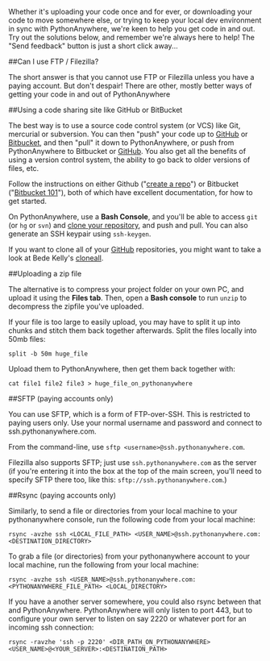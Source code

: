 
<!--
.. title: How to get your code in and out of PythonAnywhere
.. slug: FTP
.. date: 2015-05-13 14:35:28 UTC+01:00
.. tags:
.. category:
.. link:
.. description:
.. type: text
-->



Whether it's uploading your code once and for ever, or downloading your code to move somewhere else, or trying to keep your local dev environment in sync with PythonAnywhere, we're keen to help you get code in and out. Try out the solutions below, and remember we're always here to help! The "Send feedback" button is just a short click away...


##Can I use FTP / Filezilla?


The short answer is that you cannot use FTP or Filezilla unless you have a paying account. But don't despair! There are other, mostly better ways of getting your code in and out of PythonAnywhere


##Using a code sharing site like GitHub or BitBucket


The best way is to use a source code control system (or VCS) like Git, mercurial or subversion. You can then "push" your code up to [GitHub](https://github.com/) or [Bitbucket](https://bitbucket.org/), and then "pull" it down to PythonAnywhere, or push from PythonAnywhere to Bitbucket or [GitHub](//www.github.com/). You also get all the benefits of using a version control system, the ability to go back to older versions of files, etc.

Follow the instructions on either Github ("[create a repo](https://help.github.com/articles/create-a-repo)") or Bitbucket ("[Bitbucket 101](https://confluence.atlassian.com/display/BITBUCKET/Bitbucket+101)"), both of which have excellent documentation, for how to get started.

On PythonAnywhere, use a **Bash Console**, and you'll be able to access `git` (or `hg` or `svn`) and [clone your repository](/pages/ExternalVCS), and push and pull. You can also generate an SSH keypair using `ssh-keygen`.

If you want to clone all of your [GitHub](//www.github.com/) repositories, you might want to take a look at Bede Kelly's [cloneall](https://asciinema.org/a/10136).


##Uploading a zip file


The alternative is to compress your project folder on your own PC, and upload it using the **Files tab**. Then, open a **Bash console** to run `unzip` to decompress the zipfile you've uploaded.

If your file is too large to easily upload, you may have to split it up into chunks and stitch them back together afterwards. Split the files locally into 50mb files:

    split -b 50m huge_file

Upload them to PythonAnywhere, then get them back together with:

    cat file1 file2 file3 > huge_file_on_pythonanywhere


##SFTP (paying accounts only)


You can use SFTP, which is a form of FTP-over-SSH. This is restricted to paying users only. Use your normal username and password and connect to ssh.pythonanywhere.com.

From the command-line, use `sftp <username>@ssh.pythonanywhere.com`.

Filezilla also supports SFTP; just use `ssh.pythonanywhere.com` as the server (if you're entering it into the box at the top of the main screen, you'll need to specify SFTP there too, like this: `sftp://ssh.pythonanywhere.com`.)


##Rsync (paying accounts only)


Similarly, to send a file or directories from your local machine to your pythonanywhere console, run the following code from your local machine:

    rsync -avzhe ssh <LOCAL_FILE_PATH> <USER_NAME>@ssh.pythonanywhere.com:<DESTINATION_DIRECTORY>

To grab a file (or directories) from your pythonanywhere account to your local machine, run the following from your local machine:

    rsync -avzhe ssh <USER_NAME>@ssh.pythonanywhere.com:<PYTHONANYWHERE_FILE_PATH> <LOCAL_DIRECTORY>

If you have a another server somewhere, you could also rsync between that and PythonAnywhere. PythonAnywhere will only listen to port 443, but to configure your own server to listen on say 2220 or whatever port for an incoming ssh connection:

    rsync -ravzhe 'ssh -p 2220' <DIR_PATH_ON_PYTHONANYWHERE> <USER_NAME>@<YOUR_SERVER>:<DESTINATION_PATH>
